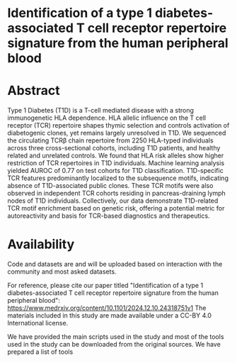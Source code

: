 # Identification of a type 1 diabetes-associated T cell receptor repertoire signature from the human peripheral blood

# Abstract

Type 1 Diabetes (T1D) is a T-cell mediated disease with a strong immunogenetic HLA dependence. HLA allelic influence on the T cell receptor (TCR) repertoire shapes thymic selection and controls activation of diabetogenic clones, yet remains largely unresolved in T1D. We sequenced the circulating TCRβ chain repertoire from 2250 HLA-typed individuals across three cross-sectional cohorts, including T1D patients, and healthy related and unrelated controls. We found that HLA risk alleles show higher restriction of TCR repertoires in T1D individuals. Machine learning analysis yielded AUROC of 0.77 on test cohorts for T1D classification. T1D-specific TCR features predominantly localized to the subsequence motifs, indicating absence of T1D-associated public clones. These TCR motifs were also observed in independent TCR cohorts residing in pancreas-draining lymph nodes of T1D individuals. Collectively, our data demonstrate T1D-related TCR motif enrichment based on genetic risk, offering a potential metric for autoreactivity and basis for TCR-based diagnostics and therapeutics.

# Availability

Code and datasets are and will be uploaded based on interaction with the community and most asked datasets.

For reference, please cite our paper titled "Identification of a type 1 diabetes-associated T cell receptor repertoire signature from the human peripheral blood": https://www.medrxiv.org/content/10.1101/2024.12.10.24318751v1
The materials included in this study are made available under a CC-BY 4.0 International license.

We have provided the main scripts used in the study and most of the tools used in the study can be downloaded from the original sources. We have prepared a list of tools 
